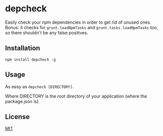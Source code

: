 # depcheck

Easily check your npm dependencies in order to get rid of unused ones. Bonus: it checks for `grunt.loadNpmTasks` and `grunt.tasks.loadNpmTasks` too, so there shouldn't be any false positives.

## Installation

`npm install depcheck -g`

## Usage

As easy as `depcheck [DIRECTORY]`.

Where DIRECTORY is the root directory of your application (where the package.json is).

## License

[MIT](http://mit-license.org/rumpl)
